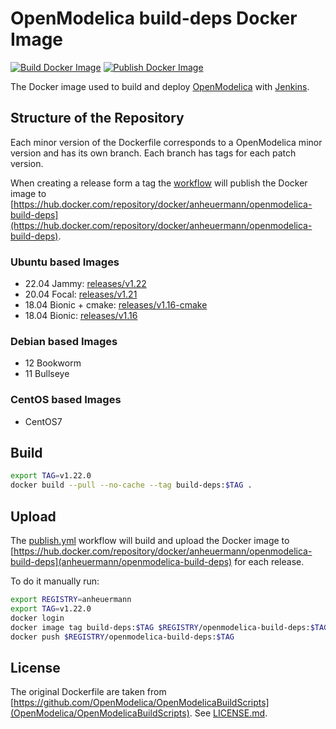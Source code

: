 # OpenModelica build-deps Docker Image

[![Build Docker Image](https://github.com/AnHeuermann/build-deps/actions/workflows/build.yml/badge.svg?branch=main)](https://github.com/AnHeuermann/build-deps/actions/workflows/build.yml)
[![Publish Docker Image](https://github.com/AnHeuermann/build-deps/actions/workflows/publish.yml/badge.svg)](https://github.com/AnHeuermann/build-deps/actions/workflows/publish.yml)

The Docker image used to build and deploy
[OpenModelica](https://github.com/OpenModelica/OpenModelica) with
[Jenkins](https://test.openmodelica.org/jenkins/).

## Structure of the Repository

Each minor version of the Dockerfile corresponds to a OpenModelica minor version and has
its own branch.
Each branch has tags for each patch version.

When creating a release form a tag the [workflow](./.github/workflows/publish.yml) will
publish the Docker image to [https://hub.docker.com/repository/docker/anheuermann/openmodelica-build-deps](https://hub.docker.com/repository/docker/anheuermann/openmodelica-build-deps).

### Ubuntu based Images

  - 22.04 Jammy: [releases/v1.22](https://github.com/AnHeuermann/build-deps/tree/releases/v1.22)
  - 20.04 Focal: [releases/v1.21](https://github.com/AnHeuermann/build-deps/tree/releases/v1.21)
  - 18.04 Bionic + cmake: [releases/v1.16-cmake](https://github.com/AnHeuermann/build-deps/tree/releases/v1.16-cmake)
  - 18.04 Bionic: [releases/v1.16](https://github.com/AnHeuermann/build-deps/tree/releases/v1.16)

### Debian based Images

  - 12 Bookworm
  - 11 Bullseye

### CentOS based Images

  - CentOS7


## Build

```bash
export TAG=v1.22.0
docker build --pull --no-cache --tag build-deps:$TAG .
```

## Upload

The [publish.yml](./.github/workflows/publish.yml) workflow will build and upload the
Docker image to [https://hub.docker.com/repository/docker/anheuermann/openmodelica-build-deps](anheuermann/openmodelica-build-deps)
for each release.

To do it manually run:

```bash
export REGISTRY=anheuermann
export TAG=v1.22.0
docker login
docker image tag build-deps:$TAG $REGISTRY/openmodelica-build-deps:$TAG
docker push $REGISTRY/openmodelica-build-deps:$TAG
```

## License

The original Dockerfile are taken from [https://github.com/OpenModelica/OpenModelicaBuildScripts](OpenModelica/OpenModelicaBuildScripts).
See [LICENSE.md](./LICENSE.md).
